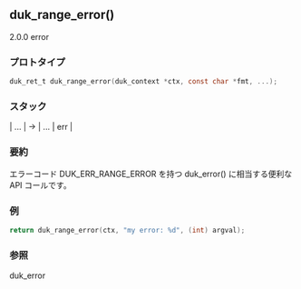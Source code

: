 ## duk_range_error() 

2.0.0 error

### プロトタイプ

```c
duk_ret_t duk_range_error(duk_context *ctx, const char *fmt, ...);
```

### スタック

| ... | -> | ... | err |

### 要約

エラーコード DUK_ERR_RANGE_ERROR を持つ duk_error() に相当する便利な API コールです。


### 例

```c
return duk_range_error(ctx, "my error: %d", (int) argval);
```

### 参照

duk_error